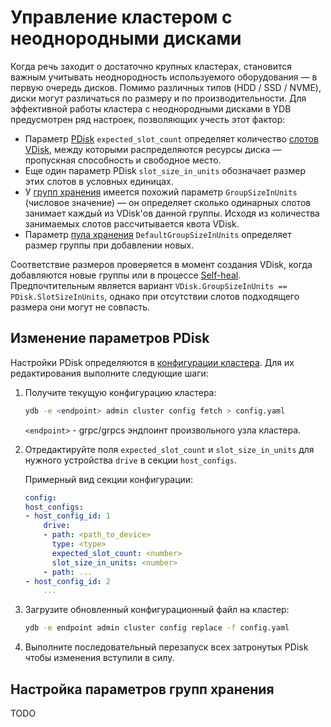 # Управление кластером с неоднородными дисками

Когда речь заходит о достаточно крупных кластерах, становится важным учитывать неоднородность используемого оборудования — в первую очередь дисков. Помимо различных типов (HDD / SSD / NVME), диски могут различаться по размеру и по производительности. Для эффективной работы кластера с неоднородными дисками в YDB предусмотрен ряд настроек, позволяющих учесть этот фактор:

* Параметр [PDisk](../../concepts/glossary.md#pdisk) `expected_slot_count` определяет количество [слотов VDisk](../../concepts/glossary.md#slot), между которыми распределяются ресурсы диска — пропускная способность и свободное место.
* Еще один параметр PDisk `slot_size_in_units` обозначает размер этих слотов в условных единицах.
* У [групп хранения](../../concepts/glossary.md#storage-group) имеется похожий параметр `GroupSizeInUnits` (числовое значение) — он определяет сколько одинарных слотов занимает каждый из VDisk'ов данной группы. Исходя из количества занимаемых слотов рассчитывается квота VDisk.
* Параметр [пула хранения](../../concepts/glossary.md#storage-pool) `DefaultGroupSizeInUnits` определяет размер группы при добавлении новых.

Соответствие размеров проверяется в момент создания VDisk, когда добавляются новые группы или в процессе [Self-heal](selfheal.md). Предпочтительным является вариант `VDisk.GroupSizeInUnits == PDisk.SlotSizeInUnits`, однако при отсутствии слотов подходящего размера они могут не совпасть.

## Изменение параметров PDisk

Настройки PDisk определяются в [конфигурации кластера](../../reference/configuration/index.md). Для их редактирования выполните следующие шаги:

1. Получите текущую конфигурацию кластера:

    ```bash
    ydb -e <endpoint> admin cluster config fetch > config.yaml
    ```

    `<endpoint>` - grpc/grpcs эндпоинт произвольного узла кластера.

2. Отредактируйте поля `expected_slot_count` и `slot_size_in_units` для нужного устройства `drive` в секции `host_configs`.

    Примерный вид секции конфигурации:

    ```yaml
    config:
    host_configs:
    - host_config_id: 1
        drive:
        - path: <path_to_device>
          type: <type>
          expected_slot_count: <number>
          slot_size_in_units: <number>
        - path: ...
    - host_config_id: 2
        ...
    ```

3. Загрузите обновленный конфигурационный файл на кластер:

    ```bash
    ydb -e endpoint admin cluster config replace -f config.yaml
    ```

4. Выполните последовательный перезапуск всех затронутых PDisk чтобы изменения вступили в силу.

## Настройка параметров групп хранения

TODO
